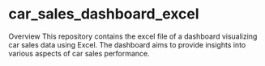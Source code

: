 # car_sales_dashboard_excel
Overview
This repository contains the excel file of a dashboard visualizing car sales data using Excel. The dashboard aims to provide insights into various aspects of car sales performance.
